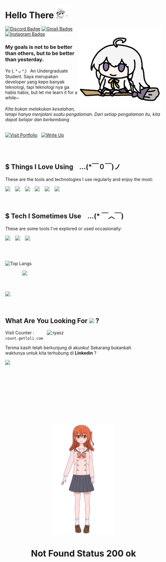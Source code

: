 

<h1>
  Hello There  <img src="hello.gif" width="50px" >
</h1>

<img align='right' src='elaina.gif' width='270' >

[![Discord Badge](https://img.shields.io/badge/yaszavellia-7289DA?style=flat-square&logo=discord&logoColor=white)](https://discord.com/users/756525113163382845)
[![Gmail Badge](https://img.shields.io/badge/-muhammad.ilyaasa@gmail.com-c14438?style=flat-square&logo=Gmail&logoColor=white&link=mailto:muhammad.ilyaasa@gmail.com)](mailto:muhammad.ilyaasa@gmail.com)
[![Instagram Badge](https://img.shields.io/badge/-yaszavellia-purple?style=flat-square&labelColor=purple&logo=instagram&logoColor=white&link=https://www.instagram.com/yaszavellia/)](https://www.instagram.com/yaszavellia/)

<h3>My goals is not to be better than others, but to be better than yesterday.</h3>

Yo (. ❛ ᴗ ❛.) &nbsp; An Undergraduate Student. Saya merupakan developer yang kepo banyak teknologi, tapi teknologi nya ga habis habis, but let me learn it for a while~ 

<h6>KIta bukan melakukan kesalahan, tetapi hanya menjalani suatu pengalaman. Dari setiap pengalaman itu, kita dapat belajar dan berkembang</h6>

[![Visit Portfolio](https://img.shields.io/badge/Visit%20Portfolio-20B2AA?style=for-the-badge)](https://iyasz.github.io/portfolio) &nbsp; [![Write Up](https://img.shields.io/badge/WriteーUp-EAEAEA?style=for-the-badge)](https://google.com)

<br>
<br>

## $ Things I Love Using &nbsp;&nbsp; ...(*￣０￣)ノ
These are the tools and technologies I use regularly and enjoy the most: <br/>

<img src="https://psbadge.netlify.app/b/laravel.png" width="150px"/> &nbsp;&nbsp; <img src="https://psbadge.netlify.app/b/go.png" width="150px" /> &nbsp;&nbsp; <img src="https://psbadge.netlify.app/b/vue.png" width="150px"/> &nbsp;&nbsp; <img src="https://psbadge.netlify.app/b/bun.png" width="150px"/> &nbsp;&nbsp; <img src="https://psbadge.netlify.app/b/postgre.png" width="150px"/> &nbsp;&nbsp; <img src="https://psbadge.netlify.app/b/redis.png" width="150px"/>

<br>

##  $ Tech I Sometimes Use &nbsp;&nbsp; ...(* ￣︿￣)
These are some tools I’ve explored or used occasionally: <br/>

<img src="https://psbadge.netlify.app/b/typescript.png" width="150px"/> &nbsp;&nbsp; <img src="https://psbadge.netlify.app/b/ror.png" width="150px" /> &nbsp;&nbsp; <img src="https://psbadge.netlify.app/b/mongo.png" width="150px"/>


<br>
<br>

![Top Langs](https://github-readme-stats.vercel.app/api/top-langs/?username=iyasz&hide_progress=true&hide=html,css,SCSS,hack,stylus,blade,ejs,java)

&nbsp;&nbsp;&nbsp;&nbsp;&nbsp;&nbsp;&nbsp;&nbsp;&nbsp;&nbsp;&nbsp;&nbsp;&nbsp; <img src="https://media.tenor.com/r55dg3T_VJEAAAAi/goofy-cat-cat-meme.gif" width="290" /> 

<br/>
<br/>

<img src="https://media1.tenor.com/m/CpQfMqL9LU0AAAAC/elaina-anime-chibi.gif" width="200" />

<br/>
<br/>
<br/>




## What Are You Looking For <img src="https://media.tenor.com/19B3eSbZ7CkAAAAi/verycat-cat-eating-chips.gif" width="30" /> ? 

<div>
  <img src="https://count.getloli.com/@:iyasz?theme=miku&padding=5" alt=":iyasz" align="right" width="370" />
</div>

Visit Counter : `count.getloli.com`

<p>Terima kasih telah berkunjung di akunku! Sekarang bukankah <br/> waktunya untuk kita terhubung di <strong>Linkedin</strong> ?</p>


<a href="https://www.linkedin.com/in/muhammad-ilyasa-465284246/">
  <img src="https://img.shields.io/badge/Connect now-blue?style=for-the-badge&logo=linkedin" />
</a>





<br/>
<br/>
<br/>
<br/>
<br/>
<br/>
<br/>
<br/>
<br/>
<br/>
<br/>
<br/>


<div align='center'>
   <img src='kitakita.gif' width='200px' >
   <h1>Not Found Status 200 ok</h1>
</div>

